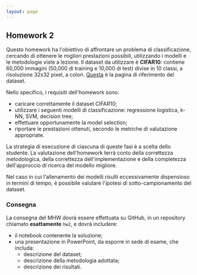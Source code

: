 ```yaml
---
layout: page
---
```


## Homework 2

Questo homework ha l'obiettivo di affrontare un problema di classificazione, cercando di ottenere le migliori prestazioni possibili, utilizzando i modelli e le metodologie viste a lezione.
Il dataset da utilizzare è **CIFAR10**: contiene 60,000 immagini (50,000 di training e 10,000 di test) divise in 10 classi, a risoluzione 32x32 pixel, a colori. [Questa](https://www.cs.toronto.edu/~kriz/cifar.html) è la pagina di riferimento del dataset.

Nello specifico, i requisiti dell'homework sono:
* caricare correttamente il dataset CIFAR10;
* utilizzare i seguenti modelli di classificazione: regressione logistica, k-NN, SVM, decision tree;
* effettuare opportunamente la model selection;
* riportare le prestazioni ottenuti, secondo le metriche di valutazione appropriate.

La strategia di esecuzione di ciascuna di queste fasi è a scelta dello studente. La valutazione dell'homework terrà conto della correttezza metodologica, della correttezza dell'implementazione e della completezza dell'approccio di ricerca del modello migliore.

Nel caso in cui l'allenamento dei modelli risulti eccessivamente dispensioso in termini di tempo, è possibile valutare l'ipotesi di sotto-campionamento del dataset.

### Consegna

La consegna del MHW dovrà essere effettuata su GitHub, in un repository chiamato **esattamente** `hw2`, e dovrà includere:
* il notebook contenente la soluzione;
* una presentazione in PowerPoint, da esporre in sede di esame, che includa:
  * descrizione del dataset;
  * descrizione della metodologia adottata;
  * descrizione dei risultati. 